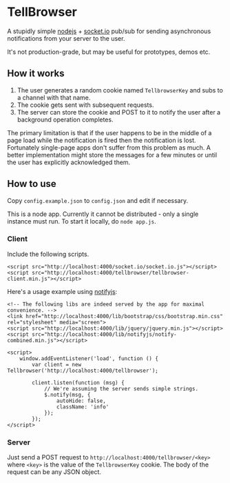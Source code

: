 
# TellBrowser #

A stupidly simple [nodejs](http://nodejs.org/) + [socket.io](http://socket.io/)
pub/sub for sending asynchronous notifications from your server to the user.

It's not production-grade, but may be useful for prototypes, demos etc.

## How it works ##

1. The user generates a random cookie named `TellbrowserKey` and subs to a channel with that name.
2. The cookie gets sent with subsequent requests.
3. The server can store the cookie and POST to it to notify the user after a background operation completes.

The primary limitation is that if the user happens to be in the middle of a page load while
the notification is fired then the notification is lost.
Fortunately single-page apps don't suffer from this problem as much.
A better implementation might store the messages for a few minutes or until the user has explicitly acknowledged them.

## How to use ##

Copy `config.example.json` to `config.json` and edit if necessary.

This is a node app. Currently it cannot be distributed - only a single instance must run.
To start it locally, do `node app.js`.

### Client ###

Include the following scripts.

    <script src="http://localhost:4000/socket.io/socket.io.js"></script>
    <script src="http://localhost:4000/tellbrowser/tellbrowser-client.min.js"></script>

Here's a usage example using [notifyjs](http://notifyjs.com/):

    <!-- The following libs are indeed served by the app for maximal convenience. -->
    <link href="http://localhost:4000/lib/bootstrap/css/bootstrap.min.css" rel="stylesheet" media="screen">
    <script src="http://localhost:4000/lib/jquery/jquery.min.js"></script>
    <script src="http://localhost:4000/lib/notifyjs/notify-combined.min.js"></script>

    <script>
        window.addEventListener('load', function () {
            var client = new Tellbrowser('http://localhost:4000/tellbrowser');

            client.listen(function (msg) {
                // We're assuming the server sends simple strings.
                $.notify(msg, {
                    autoHide: false,
                    className: 'info'
                });
            });
    </script>

### Server ###

Just send a POST request to `http://localhost:4000/tellbrowser/<key>` where
`<key>` is the value of the `TellbrowserKey` cookie. The body of the request
can be any JSON object.
